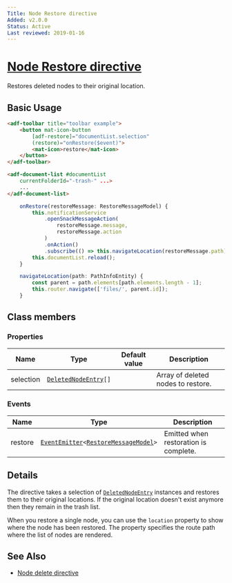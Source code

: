 ```yaml
---
Title: Node Restore directive
Added: v2.0.0
Status: Active
Last reviewed: 2019-01-16
---
```


# [Node Restore directive](../../../lib/core/directives/node-restore.directive.ts "Defined in node-restore.directive.ts")

Restores deleted nodes to their original location.

## Basic Usage

```html
<adf-toolbar title="toolbar example">
    <button mat-icon-button
        [adf-restore]="documentList.selection"
        (restore)="onRestore($event)">
        <mat-icon>restore</mat-icon>
    </button>
</adf-toolbar>

<adf-document-list #documentList
    currentFolderId="-trash-" ...>
    ...
</adf-document-list>
```

```ts
    onRestore(restoreMessage: RestoreMessageModel) {
        this.notificationService
            .openSnackMessageAction(
                restoreMessage.message,
                restoreMessage.action
            )
            .onAction()
            .subscribe(() => this.navigateLocation(restoreMessage.path));
        this.documentList.reload();
    }

    navigateLocation(path: PathInfoEntity) {
        const parent = path.elements[path.elements.length - 1];
        this.router.navigate(['files/', parent.id]);
    }
```

## Class members

### Properties

| Name | Type | Default value | Description |
| ---- | ---- | ------------- | ----------- |
| selection | [`DeletedNodeEntry`](../../../node_modules/@alfresco/js-api/src/api/content-rest-api/model/deletedNodeEntry.ts)`[]` |  | Array of deleted nodes to restore. |

### Events

| Name | Type | Description |
| ---- | ---- | ----------- |
| restore | [`EventEmitter`](https://angular.io/api/core/EventEmitter)`<`[`RestoreMessageModel`](../../../lib/core/directives/node-restore.directive.ts)`>` | Emitted when restoration is complete. |

## Details

The directive takes a selection of [`DeletedNodeEntry`](../../../node_modules/@alfresco/js-api/src/api/content-rest-api/model/deletedNodeEntry.ts) instances and restores them to
their original locations. If the original location doesn't exist anymore then they remain
in the trash list.

When you restore a single node, you can use the `location` property to show where the node has
been restored. The property specifies the route path where the list of nodes are rendered.

## See Also

-   [Node delete directive](node-delete.directive.md)
